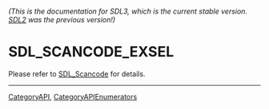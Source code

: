 ###### (This is the documentation for SDL3, which is the current stable version. [SDL2](https://wiki.libsdl.org/SDL2/) was the previous version!)
# SDL_SCANCODE_EXSEL

Please refer to [SDL_Scancode](SDL_Scancode) for details.

----
[CategoryAPI](CategoryAPI), [CategoryAPIEnumerators](CategoryAPIEnumerators)

